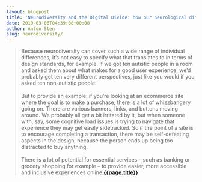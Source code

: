 ```yaml
---
layout: blogpost
title: 'Neurodiversity and the Digital Divide: how our neurological differences shape the way we experience the web'
date: 2019-03-06T04:39:08+00:00
author: Anton Sten
slug: neurodiversity/
---
```


>Because neurodiversity can cover such a wide range of individual differences, it’s not easy to specify what that translates to in terms of design standards, for example. If we got ten autistic people in a room and asked them about what makes for a good user experience, we’d probably get ten very different perspectives, just like you would if you asked ten non-autistic people.
<br /><br />
But to provide an example: if you’re looking at an ecommerce site where the goal is to make a purchase, there is a lot of whizzbangery going on. There are various banners, links, and buttons moving around. We probably all get a bit irritated by it, but when someone with, say, some cognitive load issues is trying to navigate that experience they may get easily sidetracked. So if the point of a site is to encourage completing a transaction, there may be self-defeating aspects in the design, because the person ends up being too distracted to buy anything.<br /><br />
There is a lot of potential for essential services – such as banking or grocery shopping for example – to provide easier, more accessible and inclusive experiences online.**[{{page.title}}](https://today.design/essays/neurodiversity-and-the-digital-divide)**
